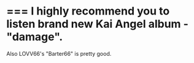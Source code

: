 ===
I highly recommend you to listen brand new Kai Angel album - "damage".
===

Also LOVV66's "Barter66" is pretty good.
